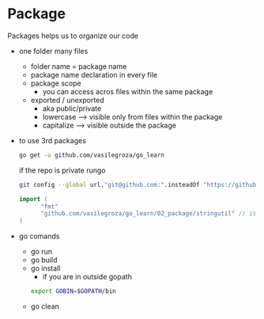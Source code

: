 # Package

Packages helps us to organize our code

* one folder many files    
    * folder name = package name
    * package name declaration in every file
    * package scope
        * you can access acros files within the same package
    * exported / unexported
        * aka public/private
        * lowercase  --> visible only from files within the package
        * capitalize --> visible outside the package
        
* to use 3rd packages    
  ```bash
  go get -u github.com/vasilegroza/go_learn 
  ```
  if the repo is private rungo
  ```sh 
  git config --global url."git@github.com:".insteadOf "https://github.com/"
  ```
  ```go
  import (  
	    "fmt"
	    "github.com/vasilegroza/go_learn/02_package/stringutil" // istalled custom package
  )
  ```

* go comands
    * go run
    * go build
    * go install
        - if you are in outside gopath
        ```sh
        export GOBIN=$GOPATH/bin
        ```
    * go clean
